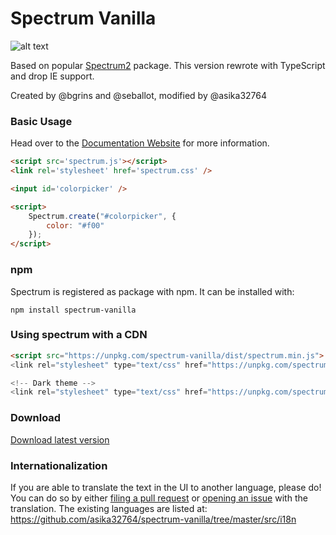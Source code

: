 # Spectrum Vanilla

![alt text](https://github.com/asika32764/spectrum-vanilla/blob/master/docs/spectrum.png?raw=true "Preview")

Based on popular <a href="http://seballot.github.com/spectrum">Spectrum2</a> package. 
This version rewrote with TypeScript and drop IE support.

Created by @bgrins and @seballot, modified by @asika32764

### Basic Usage

Head over to the [Documentation Website](https://about.asika.tw/spectrum-vanilla/) for more information.

```html
<script src='spectrum.js'></script>
<link rel='stylesheet' href='spectrum.css' />

<input id='colorpicker' />

<script>
    Spectrum.create("#colorpicker", {
        color: "#f00"
    });
</script>
```

### npm

Spectrum is registered as package with npm. It can be installed with:

```shell
npm install spectrum-vanilla
```

### Using spectrum with a CDN

```html
<script src="https://unpkg.com/spectrum-vanilla/dist/spectrum.min.js">
<link rel="stylesheet" type="text/css" href="https://unpkg.com/spectrum-vanilla/dist/spectrum.min.css">

<!-- Dark theme -->
<link rel="stylesheet" type="text/css" href="https://unpkg.com/spectrum-vanilla/dist/spectrum-dark.min.css">
```

### Download

[Download latest version](https://github.com/asika32764/spectrum-vanilla/releases/latest)

### Internationalization

If you are able to translate the text in the UI to another language, please do!  You can do so by either [filing a pull request](https://github.com/asika32764/spectrum-vanilla/pulls) or [opening an issue]( https://github.com/asika32764/spectrum-vanilla/issues) with the translation. The existing languages are listed at: https://github.com/asika32764/spectrum-vanilla/tree/master/src/i18n
